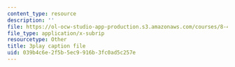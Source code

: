 ```yaml
---
content_type: resource
description: ''
file: https://ol-ocw-studio-app-production.s3.amazonaws.com/courses/8-422-atomic-and-optical-physics-ii-spring-2013/039b4c6e2f5b5ec9916b3fc0ad5c257e_zfBXJQ-i6p8.vtt
file_type: application/x-subrip
resourcetype: Other
title: 3play caption file
uid: 039b4c6e-2f5b-5ec9-916b-3fc0ad5c257e
---
```

